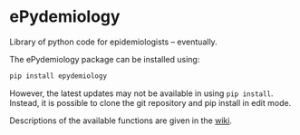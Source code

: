 # ePydemiology
Library of python code for epidemiologists – eventually.

The ePydemiology package can be installed using:
```python
pip install epydemiology
```
However, the latest updates may not be available in using `pip install`. Instead, it is possible to clone the git repository and pip install in edit mode.

Descriptions of the available functions are given in the [wiki](https://github.com/lvphj/epydemiology/wiki).

